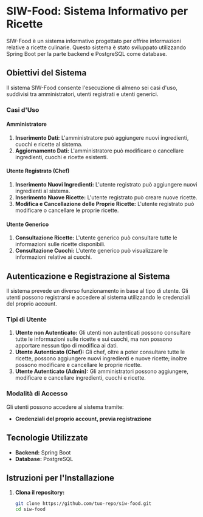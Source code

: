# SIW-Food: Sistema Informativo per Ricette

SIW-Food è un sistema informativo progettato per offrire informazioni relative a ricette culinarie. Questo sistema è stato sviluppato utilizzando Spring Boot per la parte backend e PostgreSQL come database.

## Obiettivi del Sistema

Il sistema SIW-Food consente l'esecuzione di almeno sei casi d'uso, suddivisi tra amministratori, utenti registrati e utenti generici.

### Casi d'Uso

#### Amministratore

1. **Inserimento Dati:** L'amministratore può aggiungere nuovi ingredienti, cuochi e ricette al sistema.
2. **Aggiornamento Dati:** L'amministratore può modificare o cancellare ingredienti, cuochi e ricette esistenti.

#### Utente Registrato (Chef)

1. **Inserimento Nuovi Ingredienti:** L'utente registrato può aggiungere nuovi ingredienti al sistema.
2. **Inserimento Nuove Ricette:** L'utente registrato può creare nuove ricette.
3. **Modifica e Cancellazione delle Proprie Ricette:** L'utente registrato può modificare o cancellare le proprie ricette.

#### Utente Generico

1. **Consultazione Ricette:** L'utente generico può consultare tutte le informazioni sulle ricette disponibili.
2. **Consultazione Cuochi:** L'utente generico può visualizzare le informazioni relative ai cuochi.

## Autenticazione e Registrazione al Sistema

Il sistema prevede un diverso funzionamento in base al tipo di utente. Gli utenti possono registrarsi e accedere al sistema utilizzando le credenziali del proprio account.

### Tipi di Utente

1. **Utente non Autenticato:** Gli utenti non autenticati possono consultare tutte le informazioni sulle ricette e sui cuochi, ma non possono apportare nessun tipo di modifica ai dati.
2. **Utente Autenticato (Chef):** Gli chef, oltre a poter consultare tutte le ricette, possono aggiungere nuovi ingredienti e nuove ricette; inoltre possono modificare e cancellare le proprie ricette.
3. **Utente Autenticato (Admin):** Gli amministratori possono aggiungere, modificare e cancellare ingredienti, cuochi e ricette.

### Modalità di Accesso

Gli utenti possono accedere al sistema tramite:
- **Credenziali del proprio account, previa registrazione**

## Tecnologie Utilizzate

- **Backend:** Spring Boot
- **Database:** PostgreSQL

## Istruzioni per l'Installazione

1. **Clona il repository:**
   ```bash
   git clone https://github.com/tuo-repo/siw-food.git
   cd siw-food
